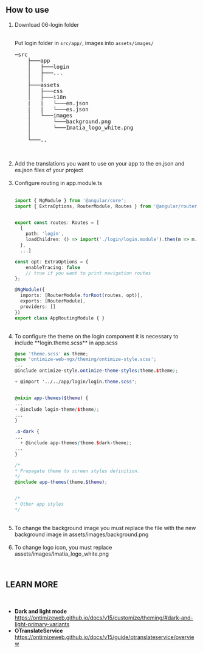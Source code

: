 ## How to use
<ol>
<li>Download 06-login folder   </li>
<br/>

Put login folder in `src/app/`, images into `assets/images/`
<br/>
<pre>
─src
    ├───app
    │   ├───login
    │   ├───...
    │   │
    ├───assets
    │   ├───css
    │   ├───i18n
    |   |   └───en.json
    |   |   └───es.json
    │   └───images
    │       └───background.png
    │       └───Imatia_logo_white.png
    │
    └───..


</pre>

<li>Add the translations you want to use on your app ​​to the en.json and es.json files of your project</li>
<br/>
<li>Configure routing in app.module.ts</li>
<br/>

```ts
import { NgModule } from '@angular/core';
import { ExtraOptions, RouterModule, Routes } from '@angular/router';


export const routes: Routes = [
  {
    path: 'login',
    loadChildren: () => import('./login/login.module').then(m => m.LoginModule)
  },
  ...]

const opt: ExtraOptions = {
    enableTracing: false
    // true if you want to print navigation routes
};

@NgModule({
  imports: [RouterModule.forRoot(routes, opt)],
  exports: [RouterModule],
  providers: []
})
export class AppRoutingModule { }

```

<br/>
<li>To configure the theme on the login component it is necessary to include **login.theme.scss** in app.scss</li>

```app.scss
@use 'theme.scss' as theme;
@use 'ontimize-web-ngx/theming/ontimize-style.scss';
...
@include ontimize-style.ontimize-theme-styles(theme.$theme);

+ @import '../../app/login/login.theme.scss';


@mixin app-themes($theme) {
...
+ @include login-theme($theme);
...
}

.o-dark {
...
  + @include app-themes(theme.$dark-theme);
...
}

/*
* Propagate theme to screen styles definition.
*/
@include app-themes(theme.$theme);


/*
* Other app styles
*/

```

<br/>
<li>To change the background image you must replace the file with the new background image in assets/images/background.png</li>
<br/>
<li>To change logo icon, you must replace assets/images/Imatia_logo_white.png</li>
</ol>
<br/>

## LEARN MORE
<br/>

* **Dark and light mode** https://ontimizeweb.github.io/docs/v15/customize/theming/#dark-and-light-primary-variants
* **OTranslateService** https://ontimizeweb.github.io/docs/v15/guide/otranslateservice/overview
